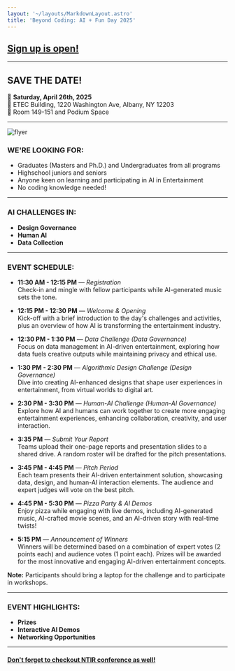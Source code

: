 ```yaml
---
layout: '~/layouts/MarkdownLayout.astro'
title: 'Beyond Coding: AI + Fun Day 2025'
---
```


## [**Sign up is open!**](https://albany.az1.qualtrics.com/jfe/form/SV_bCvqAh4Hn7H8mGy)

---

## SAVE THE DATE!

📅 **Saturday, April 26th, 2025**  
📍 ETEC Building, 1220 Washington Ave, Albany, NY 12203   
🏢 Room 149-151 and Podium Space   

---

![flyer](~/assets/images/ai_day_flyer.jpg)

### WE'RE LOOKING FOR:

- Graduates (Masters and Ph.D.) and Undergraduates from all programs
- Highschool juniors and seniors 
- Anyone keen on learning and participating in AI in Entertainment
- No coding knowledge needed!

---

### AI CHALLENGES IN:

- **Design Governance**
- **Human AI**
- **Data Collection**

---

### EVENT SCHEDULE:

- **11:30 AM - 12:15 PM** — _Registration_  
  Check-in and mingle with fellow participants while AI-generated music sets the tone.

- **12:15 PM - 12:30 PM** — _Welcome & Opening_  
  Kick-off with a brief introduction to the day's challenges and activities, plus an overview of how AI is transforming the entertainment industry.

- **12:30 PM - 1:30 PM** — _Data Challenge (Data Governance)_  
  Focus on data management in AI-driven entertainment, exploring how data fuels creative outputs while maintaining privacy and ethical use.

- **1:30 PM - 2:30 PM** — _Algorithmic Design Challenge (Design Governance)_  
  Dive into creating AI-enhanced designs that shape user experiences in entertainment, from virtual worlds to digital art.

- **2:30 PM - 3:30 PM** — _Human-AI Challenge (Human-AI Governance)_  
  Explore how AI and humans can work together to create more engaging entertainment experiences, enhancing collaboration, creativity, and user interaction.

- **3:35 PM** — _Submit Your Report_  
  Teams upload their one-page reports and presentation slides to a shared drive. A random roster will be drafted for the pitch presentations.

- **3:45 PM - 4:45 PM** — _Pitch Period_  
  Each team presents their AI-driven entertainment solution, showcasing data, design, and human-AI interaction elements. The audience and expert judges will vote on the best pitch.

- **4:45 PM - 5:30 PM** — _Pizza Party & AI Demos_  
  Enjoy pizza while engaging with live demos, including AI-generated music, AI-crafted movie scenes, and an AI-driven story with real-time twists!

- **5:15 PM** — _Announcement of Winners_  
  Winners will be determined based on a combination of expert votes (2 points each) and audience votes (1 point each). Prizes will be awarded for the most innovative and engaging AI-driven entertainment concepts.

**Note:** Participants should bring a laptop for the challenge and to participate in workshops.

---

### EVENT HIGHLIGHTS:

- **Prizes**
- **Interactive AI Demos**
- **Networking Opportunities**

---

#### [Don't forget to checkout NTIR conference as well!](https://www.albany.edu/ntir)
